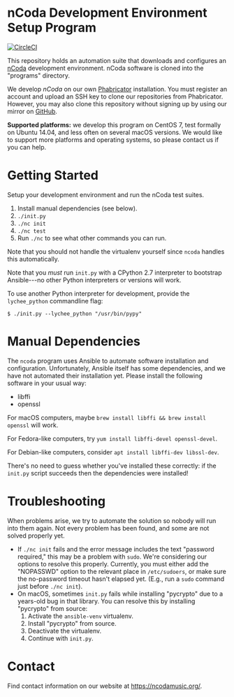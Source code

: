 nCoda Development Environment Setup Program
===========================================

[![CircleCI](https://circleci.com/gh/nCoda/ncoda/tree/main.svg?style=svg)](https://circleci.com/gh/nCoda/ncoda/tree/main)

This repository holds an automation suite that downloads and configures an
[nCoda](https://ncodamusic.org/) development environment. nCoda software is cloned into the
"programs" directory.

We develop *nCoda* on our own [Phabricator](https://goldman.ncodamusic.org/) installation. You must
register an account and upload an SSH key to clone our repositories from Phabricator. However, you
may also clone this repository without signing up by using our mirror on
[GitHub](https://github.com/ncoda/ncoda).

**Supported platforms:** we develop this program on CentOS 7, test formally on Ubuntu 14.04, and
less often on several macOS versions. We would like to support more platforms and operating systems,
so please contact us if you can help.


Getting Started
===============

Setup your development environment and run the nCoda test suites.

1. Install manual dependencies (see below).
1. `./init.py`
1. `./nc init`
1. `./nc test`
1. Run `./nc` to see what other commands you can run.

Note that you should not handle the virtualenv yourself since `ncoda` handles this automatically.

Note that you *must* run `init.py` with a CPython 2.7 interpreter to bootstrap Ansible---no other
Python interpreters or versions will work.

To use another Python interpreter for development, provide the `lychee_python` commandline flag:

    $ ./init.py --lychee_python "/usr/bin/pypy"


Manual Dependencies
===================

The `ncoda` program uses Ansible to automate software installation and configuration. Unfortunately,
Ansible itself has some dependencies, and we have not automated their installation yet. Please
install the following software in your usual way:

- libffi
- openssl

For macOS computers, maybe `brew install libffi && brew install openssl` will work.

For Fedora-like computers, try `yum install libffi-devel openssl-devel`.

For Debian-like computers, consider `apt install libffi-dev libssl-dev`.

There's no need to guess whether you've installed these correctly: if the `init.py` script succeeds
then the dependencies were installed!


Troubleshooting
===============

When problems arise, we try to automate the solution so nobody will run into them again. Not every
problem has been found, and some are not solved properly yet.

- If `./nc init` fails and the error message includes the text "password required," this may be a
  problem with `sudo`. We're considering our options to resolve this properly. Currently, you must
  either add the "NOPASSWD" option to the relevant place in `/etc/sudoers`, or make sure the
  no-password timeout hasn't elapsed yet. (E.g., run a `sudo` command just before `./nc init`).
- On macOS, sometimes `init.py` fails while installing "pycrypto" due to a years-old bug in that
  library. You can resolve this by installing "pycrypto" from source:
  1. Activate the `ansible-venv` virtualenv.
  1. Install "pycrypto" from source.
  1. Deactivate the virtualenv.
  1. Continue with `init.py`.


Contact
=======

Find contact information on our website at https://ncodamusic.org/.
